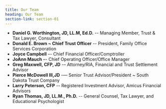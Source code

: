 ```yaml
---
title: Our Team
heading: Our Team
section-link: section-01
---
```


- **Daniel G. Worthington, JD, LL.M, Ed.D.** -- Managing Member, Trust & Tax Lawyer, Consultant 
- **Donald E. Brown ~ Chief Trust Officer** -- President, Family Office Services Corporation
- **Joyce Campbell** –- Chief Financial Officer/Comptroller
- **JoAnn Mauch** –- Chief Operating Officer/Office  Manager
- **Greg Maxwell, CFP, JD** -– Attorney/RIA, Financial and Trust Settlement Advisor
- **Pierce McDowell III,JD** -— Senior Trust Advisor/President ~ South Dakota Trust Company
- **Larry Peterson, CFP** -- Registered Investment Advisor, Amicus Financial Advisors
- **Ryan Thomas, JD, LL.M., Ph.D.** -- General Counsel, Tax Lawyer, and Educational Psychologist

